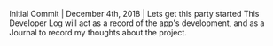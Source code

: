 Initial Commit | December 4th, 2018 | Lets get this party started
  This Developer Log will act as a record of the app's development, and as a Journal to record my thoughts about the project.
